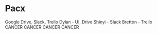 # Pacx
Google Drive, Slack, Trello 
Dylan - UI, Drive
Shinyi - Slack
Bretton - Trello
CANCER
CANCER
CANCER
CANCER
